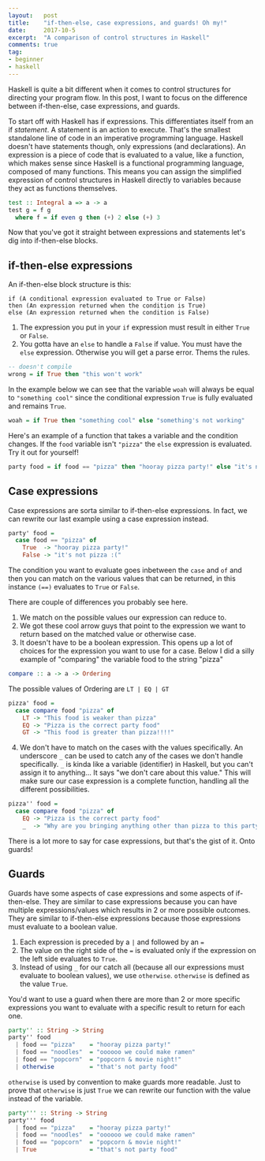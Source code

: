 ```yaml
---
layout:   post
title:    "if-then-else, case expressions, and guards! Oh my!"
date:     2017-10-5
excerpt:  "A comparison of control structures in Haskell"
comments: true
tag:
- beginner
- haskell
---
```


Haskell is quite a bit different when it comes to
control structures for directing your program flow. In this post, I want to focus on the difference between if-then-else, case expressions, and guards.


To start off with Haskell has if expressions. This differentiates
itself from an if *statement*. A statement is an action to execute.
That's the smallest standalone line of code in an imperative programming 
language. Haskell doesn't have statements though, only expressions (and
declarations). An expression is a piece of code that is evaluated 
to a value, like a function, which makes sense since Haskell is a 
functional programming language, composed of many functions. This means
you can assign the simplified expression of control structures in Haskell 
directly to variables because they act as functions themselves. 


```haskell
test :: Integral a => a -> a
test g = f g
  where f = if even g then (+) 2 else (+) 3
```

Now that you've got it straight between expressions and statements
let's dig into if-then-else blocks.

## if-then-else expressions

An if-then-else block structure is this:

```
if (A conditional expression evaluated to True or False)
then (An expression returned when the condition is True)
else (An expression returned when the condition is False)
```

1. The expression you put in your `if` expression must result in
either `True` or `False`.
2. You gotta have an `else` to handle a `False` if value.
You must have the `else` expression. Otherwise you will get a parse error.
Thems the rules.


```haskell
-- doesn't compile
wrong = if True then "this won't work"
```


In the example below we can see that the variable `woah` will always be
equal to `"something cool"` since the conditional expression `True` is fully
evaluated and remains `True`.
```haskell
woah = if True then "something cool" else "something's not working"
```


Here's an example of a function that takes a variable and the condition
changes. If the `food` variable isn't `"pizza"` the `else` expression is
evaluated. Try it out for yourself!
```haskell
party food = if food == "pizza" then "hooray pizza party!" else "it's not pizza :("
```

## Case expressions

Case expressions are sorta similar to if-then-else expressions. In fact, we
can rewrite our last example using a case expression instead. 
```haskell
party' food = 
  case food == "pizza" of
    True  -> "hooray pizza party!"
    False -> "it's not pizza :("
```
The condition you want to evaluate goes inbetween the `case` and `of`
and then you can match on the various values that can be returned, in
this instance `(==)` evaluates to `True` or `False`. 


There are couple of differences you probably see here.
1. We match on the possible values our expression can reduce to.
2. We got these cool arrow guys that point to the expression we want to
return based on the matched value or otherwise case.
3. It doesn't have to be a boolean expression. This opens up a lot of
choices for the expression you want to use for a case. Below I did
a silly example of "comparing" the variable food to the string "pizza"
```haskell
compare :: a -> a -> Ordering
```

The possible values of Ordering are `LT | EQ | GT`


```haskell
pizza' food =
  case compare food "pizza" of
    LT -> "This food is weaker than pizza"
    EQ -> "Pizza is the correct party food"
    GT -> "This food is greater than pizza!!!!"
```


4. We don't have to match on the cases with the values specifically.
An underscore `_` can be used to catch any of the cases we don't handle
specifically. `_` is kinda like a variable (identifier) in Haskell, 
but you can't assign it to anything... It says "we don't care about this
value." This will make sure our case expression is a complete function,
handling all the different possibilities.

```haskell
pizza'' food =
  case compare food "pizza" of 
    EQ -> "Pizza is the correct party food"
    _  -> "Why are you bringing anything other than pizza to this party"

```


There is a lot more to say for case expressions, but that's the gist of
it. Onto guards!

## Guards

Guards have some aspects of case expressions and some aspects of
if-then-else. 
They are similar to case expressions because you can have multiple
expressions/values which results in 2 or more possible outcomes.
They are similar to if-then-else expressions because those expressions must 
evaluate to a boolean value.


1. Each expression is preceded by a `|` and followed by an `=`
2. The value on the right side of the `=` is evaluated only if the
expression on the left side evaluates to `True`.
3. Instead of using `_` for our catch all (because all our
expressions must evaluate to boolean values), we use `otherwise`.
`otherwise` is defined as the value `True`.


You'd want to use a guard when there are more than 2 or more specific
expressions you want to evaluate with a specific result to return for
each one.

```haskell
party'' :: String -> String
party'' food 
  | food == "pizza"    = "hooray pizza party!"
  | food == "noodles"  = "oooooo we could make ramen"
  | food == "popcorn"  = "popcorn & movie night!"
  | otherwise          = "that's not party food"
```

`otherwise` is used by convention to make guards more readable. Just to
prove that `otherwise` is just `True` we can rewrite our function with the
value instead of the variable.

```haskell
party''' :: String -> String
party''' food 
  | food == "pizza"    = "hooray pizza party!"
  | food == "noodles"  = "oooooo we could make ramen"
  | food == "popcorn"  = "popcorn & movie night!"
  | True               = "that's not party food"
```
